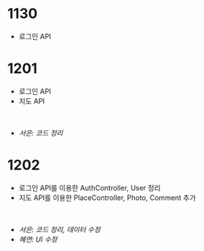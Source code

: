 # 1130<br>
- 로그인 API

# 1201<br>
- 로그인 API
- 지도 API

<br>

- *서은: 코드 정리*

# 1202<br>
- 로그인 API를 이용한 AuthController, User 정리
- 지도 API를 이용한 PlaceController, Photo, Comment 추가

<br>

- *서은: 코드 정리, 데이터 수정*
- *혜연: UI 수정*